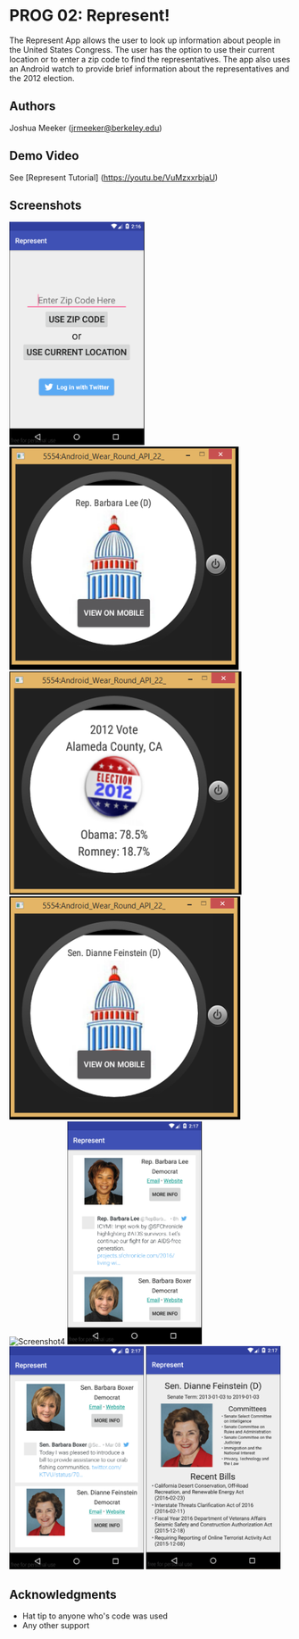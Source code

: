 # PROG 02: Represent!

The Represent App allows the user to look up information about people in the United States Congress. The user has the option to use their current location or to enter a zip code to find the representatives. The app also uses an Android watch to provide brief information about the representatives and the 2012 election. 

## Authors

Joshua Meeker ([jrmeeker@berkeley.edu](mailto:jrmeeker@berkeley.edu))

## Demo Video

See [Represent Tutorial] (https://youtu.be/VuMzxxrbjaU)

## Screenshots

<img src="screenshots/screenshot (95).png" height="400" alt="Screenshot"/>
<img src="screenshots/screenshot (96).png" height="400" alt="Screenshot1"/>
<img src="screenshots/screenshot (97).png" height="400" alt="Screenshot2"/>
<img src="screenshots/screenshot (98).png" height="400" alt="Screenshot3"/>
<img src="screenshots/screenshot (99).png" height="400" alt="Screenshot4"/>
<img src="screenshots/screenshot (100).png" height="400" alt="Screenshot5"/>
<img src="screenshots/screenshot (101).png" height="400" alt="Screenshot6"/>
<img src="screenshots/screenshot (102).png" height="400" alt="Screenshot7"/>

## Acknowledgments

* Hat tip to anyone who's code was used
* Any other support
